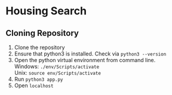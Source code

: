 # Housing Search
## Cloning Repository
1. Clone the repository
2. Ensure that python3 is installed. Check via `python3 --version`
3. Open the python virtual environment from command line. \
Windows: `./env/Scripts/activate` \
Unix: `source env/Scripts/activate`
4. Run `python3 app.py`
5. Open `localhost`